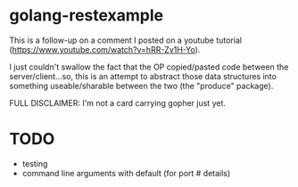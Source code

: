 # golang-restexample

This is a follow-up on a comment I posted on a youtube tutorial (https://www.youtube.com/watch?v=hRR-Zy1H-Yo).

I just couldn't swallow the fact that the OP copied/pasted code between the server/client...so, this is an attempt to abstract those data structures into something useable/sharable between the two (the "produce" package).

FULL DISCLAIMER: I'm not a card carrying gopher just yet.

# TODO

- testing
- command line arguments with default (for port # details)
